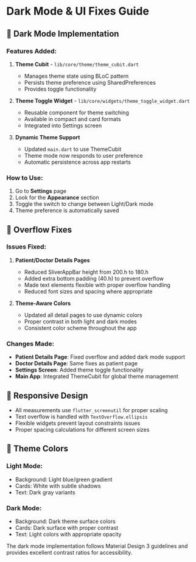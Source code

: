 # Dark Mode & UI Fixes Guide

## 🌙 Dark Mode Implementation

### Features Added:

1. **Theme Cubit** - `lib/core/theme/theme_cubit.dart`

   - Manages theme state using BLoC pattern
   - Persists theme preference using SharedPreferences
   - Provides toggle functionality

2. **Theme Toggle Widget** -
   `lib/core/widgets/theme_toggle_widget.dart`

   - Reusable component for theme switching
   - Available in compact and card formats
   - Integrated into Settings screen

3. **Dynamic Theme Support**
   - Updated `main.dart` to use ThemeCubit
   - Theme mode now responds to user preference
   - Automatic persistence across app restarts

### How to Use:

1. Go to **Settings** page
2. Look for the **Appearance** section
3. Toggle the switch to change between Light/Dark mode
4. Theme preference is automatically saved

## 🔧 Overflow Fixes

### Issues Fixed:

1. **Patient/Doctor Details Pages**

   - Reduced SliverAppBar height from 200.h to 180.h
   - Added extra bottom padding (40.h) to prevent overflow
   - Made text elements flexible with proper overflow handling
   - Reduced font sizes and spacing where appropriate

2. **Theme-Aware Colors**
   - Updated all detail pages to use dynamic colors
   - Proper contrast in both light and dark modes
   - Consistent color scheme throughout the app

### Changes Made:

- **Patient Details Page**: Fixed overflow and added dark mode support
- **Doctor Details Page**: Same fixes as patient page
- **Settings Screen**: Added theme toggle functionality
- **Main App**: Integrated ThemeCubit for global theme management

## 📱 Responsive Design

- All measurements use `flutter_screenutil` for proper scaling
- Text overflow is handled with `TextOverflow.ellipsis`
- Flexible widgets prevent layout constraints issues
- Proper spacing calculations for different screen sizes

## 🎨 Theme Colors

### Light Mode:

- Background: Light blue/green gradient
- Cards: White with subtle shadows
- Text: Dark gray variants

### Dark Mode:

- Background: Dark theme surface colors
- Cards: Dark surface with proper contrast
- Text: Light colors with appropriate opacity

The dark mode implementation follows Material Design 3 guidelines and
provides excellent contrast ratios for accessibility.
